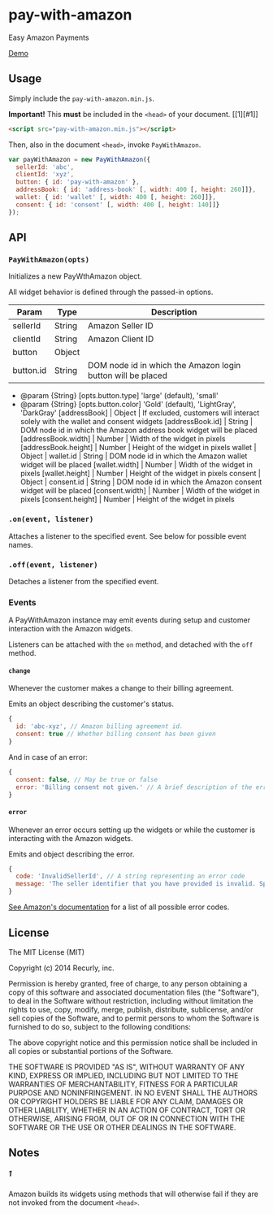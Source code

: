 
# pay-with-amazon

  Easy Amazon Payments

  [Demo][demo]

## Usage

  Simply include the `pay-with-amazon.min.js`.

  **Important!** This **must** be included in the `<head>` of your document. [[1][#1]]

  ```html
  <script src="pay-with-amazon.min.js"></script>
  ```

  Then, also in the document `<head>`, invoke `PayWithAmazon`.

  ```js
  var payWithAmazon = new PayWithAmazon({
    sellerId: 'abc',
    clientId: 'xyz',
    button: { id: 'pay-with-amazon' },
    addressBook: { id: 'address-book' [, width: 400 [, height: 260]]},
    wallet: { id: 'wallet' [, width: 400 [, height: 260]]},
    consent: { id: 'consent' [, width: 400 [, height: 140]]}
  });
  ```

## API

### `PayWithAmazon(opts)`

  Initializes a new PayWthAmazon object.

  All widget behavior is defined through the passed-in options.

  Param | Type | Description
  ----- | ---- | -----------
  sellerId | String | Amazon Seller ID
  clientId | String | Amazon Client ID
  button | Object |
  button.id | String | DOM node id in which the Amazon login button will be placed
   * @param {String} [opts.button.type] 'large' (default), 'small'
   * @param {String} [opts.button.color] 'Gold' (default), 'LightGray', 'DarkGray'
  [addressBook] | Object | If excluded, customers will interact solely with the wallet and consent widgets
  [addressBook.id] | String | DOM node id in which the Amazon address book widget will be placed
  [addressBook.width] | Number | Width of the widget in pixels
  [addressBook.height] | Number | Height of the widget in pixels
  wallet | Object | 
  wallet.id | String | DOM node id in which the Amazon wallet widget will be placed
  [wallet.width] | Number | Width of the widget in pixels
  [wallet.height] | Number | Height of the widget in pixels
  consent | Object | 
  consent.id | String | DOM node id in which the Amazon consent widget will be placed
  [consent.width] | Number | Width of the widget in pixels
  [consent.height] | Number | Height of the widget in pixels

### `.on(event, listener)`

  Attaches a listener to the specified event. See below for possible
  event names.

### `.off(event, listener)`

  Detaches a listener from the specified event.

### Events

  A PayWithAmazon instance may emit events during setup and customer
  interaction with the Amazon widgets.

  Listeners can be attached with the `on` method, and detached with
  the `off` method.

#### `change`

  Whenever the customer makes a change to their billing agreement.

  Emits an object describing the customer's status.

  ```js
  {
    id: 'abc-xyz', // Amazon billing agreement id.
    consent: true // Whether billing consent has been given
  }
  ```

  And in case of an error:

  ```js
  {
    consent: false, // May be true or false
    error: 'Billing consent not given.' // A brief description of the error
  }
  ```

#### `error`

  Whenever an error occurs setting up the widgets or while the customer is interacting with the Amazon widgets.

  Emits and object describing the error.

  ```js
  {
    code: 'InvalidSellerId', // A string representing an error code
    message: 'The seller identifier that you have provided is invalid. Specify a valid SellerId.' // A brief description of the error
  }
  ```

  [See Amazon's documentation][error-codes] for a list of all possible error codes.

## License

  The MIT License (MIT)

  Copyright (c) 2014 Recurly, inc.

  Permission is hereby granted, free of charge, to any person obtaining a copy
  of this software and associated documentation files (the "Software"), to deal
  in the Software without restriction, including without limitation the rights
  to use, copy, modify, merge, publish, distribute, sublicense, and/or sell
  copies of the Software, and to permit persons to whom the Software is
  furnished to do so, subject to the following conditions:

  The above copyright notice and this permission notice shall be included in
  all copies or substantial portions of the Software.

  THE SOFTWARE IS PROVIDED "AS IS", WITHOUT WARRANTY OF ANY KIND, EXPRESS OR
  IMPLIED, INCLUDING BUT NOT LIMITED TO THE WARRANTIES OF MERCHANTABILITY,
  FITNESS FOR A PARTICULAR PURPOSE AND NONINFRINGEMENT. IN NO EVENT SHALL THE
  AUTHORS OR COPYRIGHT HOLDERS BE LIABLE FOR ANY CLAIM, DAMAGES OR OTHER
  LIABILITY, WHETHER IN AN ACTION OF CONTRACT, TORT OR OTHERWISE, ARISING FROM,
  OUT OF OR IN CONNECTION WITH THE SOFTWARE OR THE USE OR OTHER DEALINGS IN
  THE SOFTWARE.

## Notes

##### 1
Amazon builds its widgets using methods that will otherwise fail if they are not invoked
from the document `<head>`.

[demo]: http://recurly.github.io/pay-with-amazon/
[error-codes]: http://docs.developer.amazonservices.com/en_US/pay_with_amazon_automatic_payments/APAGuide_ErrorHandling.html#APAGuide_ErrorHandling__table_A767CBA7D23A4C938855A0255528FB81
